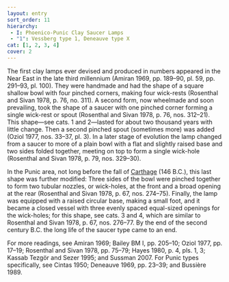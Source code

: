 ```yaml
---
layout: entry
sort_order: 11
hierarchy:
 - I: Phoenico-Punic Clay Saucer Lamps
 - "1": Vessberg type 1, Deneauve type X
cat: [1, 2, 3, 4]
cover: 2
---
```


The first clay lamps ever devised and produced in numbers appeared in the Near East in the late third millennium (Amiran 1969, pp. 189–90, pl. 59, pp. 291–93, pl. 100). They were handmade and had the shape of a square shallow bowl with four pinched corners, making four wick-rests (Rosenthal and Sivan 1978, p. 76, no. 311). A second form, now wheelmade and soon prevailing, took the shape of a saucer with one pinched corner forming a single wick-rest or spout (Rosenthal and Sivan 1978, p. 76, nos. 312–21). This shape—see cats. 1 and 2—lasted for about two thousand years with little change. Then a second pinched spout (sometimes more) was added (Oziol 1977, nos. 33–37, pl. 3). In a later stage of evolution the lamp changed from a saucer to more of a plain bowl with a flat and slightly raised base and two sides folded together, meeting on top to form a single wick-hole (Rosenthal and Sivan 1978, p. 79, nos. 329–30).

In the Punic area, not long before the fall of <a href='../../map/#loc_314921'>Carthage</a> (146 B.C.), this last shape was further modified: Three sides of the bowl were pinched together to form two tubular nozzles, or wick-holes, at the front and a broad opening at the rear (Rosenthal and Sivan 1978, p. 67, nos. 274–75). Finally, the lamp was equipped with a raised circular base, making a small foot, and it became a closed vessel with three evenly spaced equal-sized openings for the wick-holes; for this shape, see cats. 3 and 4, which are similar to Rosenthal and Sivan 1978, p. 67, nos. 276–77. By the end of the second century B.C. the long life of the saucer type came to an end.

For more readings, see Amiran 1969; Bailey BM I, pp. 205–10; Oziol 1977, pp. 17–19; Rosenthal and Sivan 1978, pp. 75–79; Hayes 1980, p. 4, pls. 1, 3; Kassab Tezgör and Sezer 1995; and Sussman 2007. For Punic types specifically, see Cintas 1950; Deneauve 1969, pp. 23–39; and Bussière 1989.
